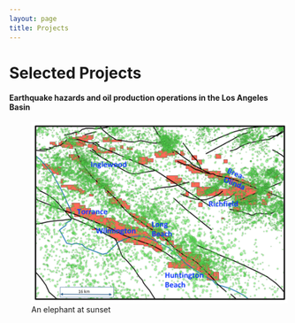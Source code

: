 ```yaml
---
layout: page
title: Projects
---
```

# Selected Projects

#### Earthquake hazards and oil production operations in the Los Angeles Basin

<figure>
<img src="/assets/images/Wilmington/Wilmington.png" alt="LA seismicity and oil fields" style=" max-width:464px; max-height:464px; width:auto; height:auto;"/>
<figcaption align = "left">An elephant at sunset</figcaption>
</figure>
